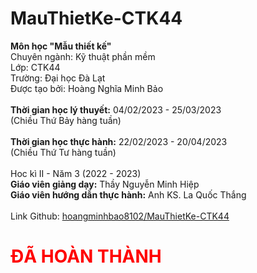 # MauThietKe-CTK44 

<strong>Môn học "Mẫu thiết kế"</strong><br>
Chuyên ngành: Kỹ thuật phần mềm<br>
Lớp: CTK44<br>
Trường: Đại học Đà Lạt<br>
Được tạo bởi: Hoàng Nghĩa Minh Bảo<br>
<br>
<strong>Thời gian học lý thuyết:</strong> 04/02/2023 - 25/03/2023<br>
(Chiều Thứ Bảy hàng tuần)<br>
<br>
<strong>Thời gian học thực hành:</strong> 22/02/2023 - 20/04/2023<br>
(Chiều Thứ Tư hàng tuần)<br>
<br>
Hoc kì II - Năm 3 (2022 - 2023)<br>
<strong>Giáo viên giảng dạy:</strong> Thầy Nguyễn Minh Hiệp<br>
<strong>Giáo viên hướng dẫn thực hành:</strong> Anh KS. La Quốc Thắng<br>
<br>
Link Github: <a href="https://github.com/hoangminhbao8102/MauThietKe-CTK44">hoangminhbao8102/MauThietKe-CTK44</a><br>
<h1 style="color:red;">ĐÃ HOÀN THÀNH</h1>